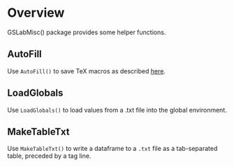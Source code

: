 
# Overview

GSLabMisc() package provides some helper functions.


## AutoFill
Use `AutoFill()` to save TeX macros as described [here](https://github.com/gslab-econ/ra-manual/wiki/Autofilling-Values/4a41786eed04d627060f6c5de37f6fc304ef6025#in-text-values).

## LoadGlobals
Use `LoadGlobals()` to load values from a .txt file into the global environment.

## MakeTableTxt

Use `MakeTableTxt()` to write a dataframe to a `.txt` file as a tab-separated table, preceded by a tag line.

